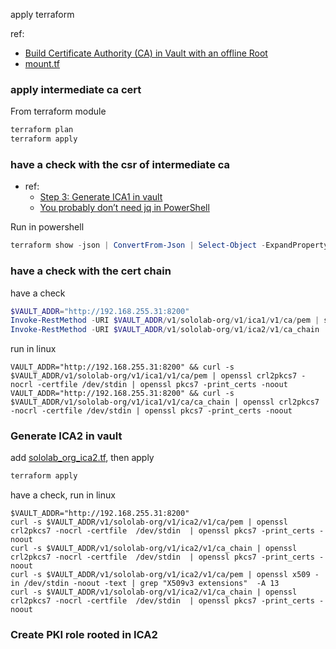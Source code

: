 apply terraform 

ref: 
- [Build Certificate Authority (CA) in Vault with an offline Root](https://developer.hashicorp.com/vault/tutorials/secrets-management/pki-engine-external-ca)
- [mount.tf](https://github.com/arpanrecme/vault_monorepo/blob/main/codified_vault/pki/mount.tf)

### apply intermediate ca cert
From terraform module
```powershell
terraform plan
terraform apply
```

### have a check with the csr of intermediate ca
- ref: 
  - [Step 3: Generate ICA1 in vault](https://developer.hashicorp.com/vault/tutorials/secrets-management/pki-engine-external-ca#step-3-generate-ica1-in-vault)
  - [You probably don’t need jq in PowerShell](https://ncox.dev/blog/jq-powershell/)

Run in powershell
```powershell
terraform show -json | ConvertFrom-Json | Select-Object -ExpandProperty values | Select-Object -ExpandProperty root_module | Select-Object -ExpandProperty resources | Where-Object {$_.type -eq "vault_pki_secret_backend_intermediate_cert_request" -and $_.name -eq "sololab_org_v1_ica1_v1"} | Select-Object -ExpandProperty values | Select-Object -ExpandProperty csr | Out-File -Encoding utf8 -FilePath .\csr\Sololab_Org_v1_ICA1_v1.csr
```

### have a check with the cert chain
have a check
```powershell
$VAULT_ADDR="http://192.168.255.31:8200"
Invoke-RestMethod -URI $VAULT_ADDR/v1/sololab-org/v1/ica1/v1/ca/pem | step certificate inspect
Invoke-RestMethod -URI $VAULT_ADDR/v1/sololab-org/v1/ica2/v1/ca_chain | step certificate inspect
```
run in linux
```shell
VAULT_ADDR="http://192.168.255.31:8200" && curl -s  $VAULT_ADDR/v1/sololab-org/v1/ica1/v1/ca/pem | openssl crl2pkcs7 -nocrl -certfile /dev/stdin | openssl pkcs7 -print_certs -noout
VAULT_ADDR="http://192.168.255.31:8200" && curl -s  $VAULT_ADDR/v1/sololab-org/v1/ica1/v1/ca/ca_chain | openssl crl2pkcs7 -nocrl -certfile /dev/stdin | openssl pkcs7 -print_certs -noout
```

### Generate ICA2 in vault
add [sololab_org_ica2.tf](sololab_org_ica2.tf), then apply
```powershell
terraform apply
```
have a check, run in linux
```shell
$VAULT_ADDR="http://192.168.255.31:8200"
curl -s $VAULT_ADDR/v1/sololab-org/v1/ica2/v1/ca/pem | openssl crl2pkcs7 -nocrl -certfile  /dev/stdin  | openssl pkcs7 -print_certs -noout
curl -s $VAULT_ADDR/v1/sololab-org/v1/ica2/v1/ca_chain | openssl crl2pkcs7 -nocrl -certfile  /dev/stdin  | openssl pkcs7 -print_certs -noout
curl -s $VAULT_ADDR/v1/sololab-org/v1/ica2/v1/ca/pem | openssl x509 -in /dev/stdin -noout -text | grep "X509v3 extensions"  -A 13
curl -s $VAULT_ADDR/v1/sololab-org/v1/ica2/v1/ca_chain | openssl crl2pkcs7 -nocrl -certfile  /dev/stdin  | openssl pkcs7 -print_certs -noout
```

### Create PKI role rooted in ICA2
